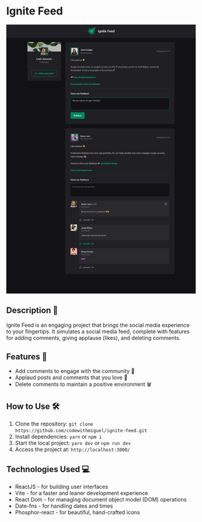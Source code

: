 # Ignite Feed
![Application Image](./thumb.png)
## Description 📝
Ignite Feed is an engaging project that brings the social media experience to your fingertips. It simulates a social media feed, complete with features for adding comments, giving applause (likes), and deleting comments.

## Features 🚀
* Add comments to engage with the community 💬
* Applaud posts and comments that you love 👏
* Delete comments to maintain a positive environment 🗑️

## How to Use 🛠️
1. Clone the repository: `git clone https://github.com/codewithmiguel/ignite-feed.git`
2. Install dependencies: `yarn` or `npm i`
3. Start the local project: `yarn dev` or `npm run dev`
4. Access the project at: `http://localhost:3000/`

## Technologies Used 💻
* ReactJS - for building user interfaces
* Vite - for a faster and leaner development experience
* React Dom - for managing document object model (DOM) operations
* Date-fns - for handling dates and times
* Phosphor-react - for beautiful, hand-crafted icons


